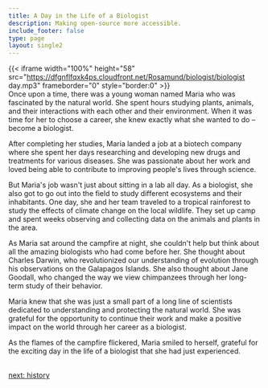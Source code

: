 ```yaml
---
title: A Day in the Life of a Biologist
description: Making open-source more accessible.
include_footer: false
type: page
layout: single2
---
```


{{< iframe width="100%" height="58" src="https://dfgnflfqxk4ps.cloudfront.net/Rosamund/biologist/biologist day.mp3" frameborder="0" style="border:0" >}}<br>
Once upon a time, there was a young woman named Maria who was fascinated by the natural world. She spent hours studying plants, animals, and their interactions with each other and their environment. When it was time for her to choose a career, she knew exactly what she wanted to do – become a biologist.

After completing her studies, Maria landed a job at a biotech company where she spent her days researching and developing new drugs and treatments for various diseases. She was passionate about her work and loved being able to contribute to improving people's lives through science.

But Maria's job wasn't just about sitting in a lab all day. As a biologist, she also got to go out into the field to study different ecosystems and their inhabitants. One day, she and her team traveled to a tropical rainforest to study the effects of climate change on the local wildlife. They set up camp and spent weeks observing and collecting data on the animals and plants in the area.

As Maria sat around the campfire at night, she couldn't help but think about all the amazing biologists who had come before her. She thought about Charles Darwin, who revolutionized our understanding of evolution through his observations on the Galapagos Islands. She also thought about Jane Goodall, who changed the way we view chimpanzees through her long-term study of their behavior.

Maria knew that she was just a small part of a long line of scientists dedicated to understanding and protecting the natural world. She was grateful for the opportunity to continue their work and make a positive impact on the world through her career as a biologist.

As the flames of the campfire flickered, Maria smiled to herself, grateful for the exciting day in the life of a biologist that she had just experienced.

<br>
<a href="https://insights.workdojos.com/biologist/history">next: history</a>
<br>
</p>